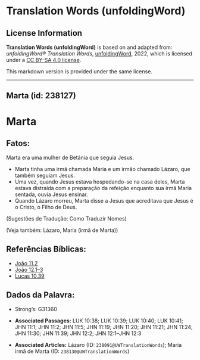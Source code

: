 # Translation Words (unfoldingWord)

## License Information

**Translation Words (unfoldingWord)** is based on and adapted from: _unfoldingWord® Translation Words_, [unfoldingWord](https://unfoldingword.org/utw), 2022, which is licensed under a [CC BY-SA 4.0 license](https://creativecommons.org/licenses/by-sa/4.0/legalcode.en).

This markdown version is provided under the same license.



--------------------------------

## Marta (id: 238127)

Marta
=====

Fatos:
------

Marta era uma mulher de Betânia que seguia Jesus.

* Marta tinha uma irmã chamada Maria e um irmão chamado Lázaro, que também seguiam Jesus.
* Uma vez, quando Jesus estava hospedando\-se na casa deles, Marta estava distraída com a preparação da refeição enquanto sua irmã Maria sentada, ouvia Jesus ensinar.
* Quando Lázaro morreu, Marta disse a Jesus que acreditava que Jesus é o Cristo, o Filho de Deus.

(Sugestões de Tradução: Como Traduzir Nomes)

(Veja também: Lázaro, Maria (irmã de Marta))

Referências Bíblicas:
---------------------

* [João 11\.2](https://ref.ly/John11:2)
* [João 12\.1–3](https://ref.ly/John12:1-John12:3)
* [Lucas 10\.39](https://ref.ly/Luke10:39)

Dados da Palavra:
-----------------

* Strong’s: G31360

* **Associated Passages:** LUK 10:38; LUK 10:39; LUK 10:40; LUK 10:41; JHN 11:1; JHN 11:2; JHN 11:5; JHN 11:19; JHN 11:20; JHN 11:21; JHN 11:24; JHN 11:30; JHN 11:39; JHN 12:2; JHN 12:1–JHN 12:3
* **Associated Articles:** Lázaro (ID: `238091@UWTranslationWords`); Maria irmã de Marta (ID: `238130@UWTranslationWords`)

